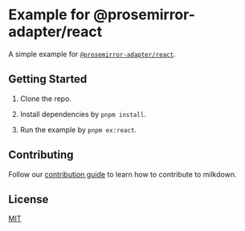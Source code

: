 # Example for @prosemirror-adapter/react

A simple example for [`@prosemirror-adapter/react`](../../packages/react/).

## Getting Started

1. Clone the repo.

2. Install dependencies by `pnpm install`.

3. Run the example by `pnpm ex:react`.

## Contributing

Follow our [contribution guide](../../CONTRIBUTING.md) to learn how to contribute to milkdown.

## License

[MIT](../../LICENSE)
